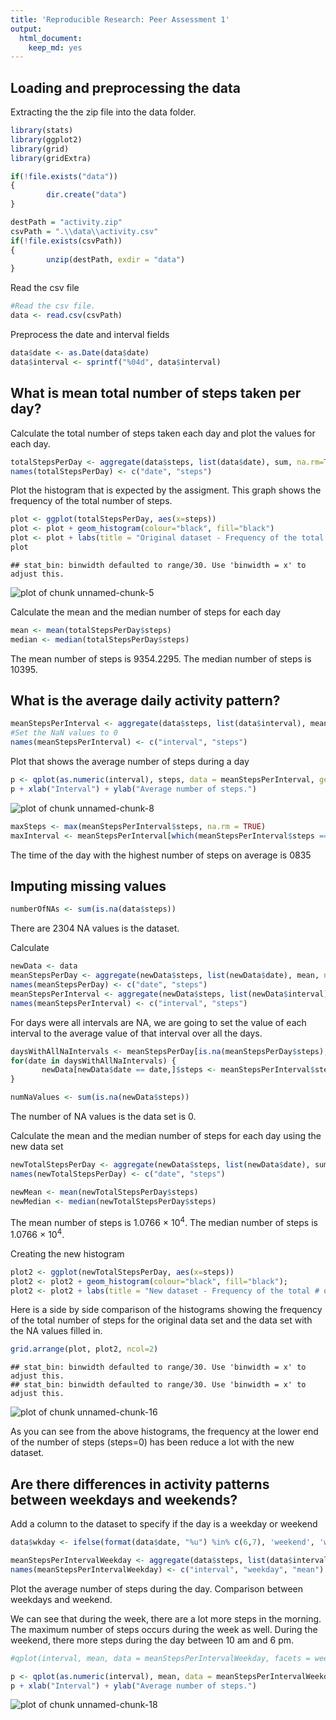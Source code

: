 ```yaml
---
title: 'Reproducible Research: Peer Assessment 1'
output:
  html_document:
    keep_md: yes
---
```


## Loading and preprocessing the data

Extracting the the zip file into the data folder.

```r
library(stats)
library(ggplot2)
library(grid)
library(gridExtra)

if(!file.exists("data"))
{
        dir.create("data") 
}

destPath = "activity.zip"
csvPath = ".\\data\\activity.csv"
if(!file.exists(csvPath))
{
        unzip(destPath, exdir = "data")     
}
```

Read the csv file

```r
#Read the csv file.
data <- read.csv(csvPath)
```

Preprocess the date and interval fields

```r
data$date <- as.Date(data$date)
data$interval <- sprintf("%04d", data$interval)
```

## What is mean total number of steps taken per day?

Calculate the total number of steps taken each day and plot the values for each day.


```r
totalStepsPerDay <- aggregate(data$steps, list(data$date), sum, na.rm=TRUE)
names(totalStepsPerDay) <- c("date", "steps")
```

Plot the histogram that is expected by the assigment. This graph shows the frequency of the total number of steps.


```r
plot <- ggplot(totalStepsPerDay, aes(x=steps))
plot <- plot + geom_histogram(colour="black", fill="black")
plot <- plot + labs(title = "Original dataset - Frequency of the total # of steps.")
plot
```

```
## stat_bin: binwidth defaulted to range/30. Use 'binwidth = x' to adjust this.
```

![plot of chunk unnamed-chunk-5](figure/unnamed-chunk-5.png) 

Calculate the mean and the median number of steps for each day

```r
mean <- mean(totalStepsPerDay$steps)
median <- median(totalStepsPerDay$steps)
```

The mean number of steps is 9354.2295.
The median number of steps is 10395.

## What is the average daily activity pattern?


```r
meanStepsPerInterval <- aggregate(data$steps, list(data$interval), mean, na.rm=TRUE)
#Set the NaN values to 0
names(meanStepsPerInterval) <- c("interval", "steps")
```


Plot that shows the average number of steps during a day

```r
p <- qplot(as.numeric(interval), steps, data = meanStepsPerInterval, geom = c("point", "line"))
p + xlab("Interval") + ylab("Average number of steps.")
```

![plot of chunk unnamed-chunk-8](figure/unnamed-chunk-8.png) 



```r
maxSteps <- max(meanStepsPerInterval$steps, na.rm = TRUE)
maxInterval <- meanStepsPerInterval[which(meanStepsPerInterval$steps == maxSteps),]$interval
```

The time of the day with the highest number of steps on average is 0835

## Imputing missing values


```r
numberOfNAs <- sum(is.na(data$steps))
```

There are 2304 NA values is the dataset.


Calculate 


```r
newData <- data
meanStepsPerDay <- aggregate(newData$steps, list(newData$date), mean, na.rm=TRUE)
names(meanStepsPerDay) <- c("date", "steps")
meanStepsPerInterval <- aggregate(newData$steps, list(newData$interval), mean, na.rm=TRUE)
names(meanStepsPerInterval) <- c("interval", "steps")
```

For days were all intervals are NA, we are going to set the value of each interval to the average value of that interval over all the days.


```r
daysWithAllNaIntervals <- meanStepsPerDay[is.na(meanStepsPerDay$steps),"date"]
for(date in daysWithAllNaIntervals) {
       newData[newData$date == date,]$steps <- meanStepsPerInterval$steps 
}
```


```r
numNaValues <- sum(is.na(newData$steps))
```

The number of NA values is the data set is 0.

Calculate the mean and the median number of steps for each day using the new data set

```r
newTotalStepsPerDay <- aggregate(newData$steps, list(newData$date), sum, na.rm=FALSE)
names(newTotalStepsPerDay) <- c("date", "steps")

newMean <- mean(newTotalStepsPerDay$steps)
newMedian <- median(newTotalStepsPerDay$steps)
```

The mean number of steps is 1.0766 &times; 10<sup>4</sup>.
The median number of steps is 1.0766 &times; 10<sup>4</sup>.

Creating the new histogram

```r
plot2 <- ggplot(newTotalStepsPerDay, aes(x=steps))
plot2 <- plot2 + geom_histogram(colour="black", fill="black");
plot2 <- plot2 + labs(title = "New dataset - Frequency of the total # of steps.")
```

Here is a side by side comparison of the histograms showing the frequency of the total number of steps for the original data set and the data set with the NA values filled in.

```r
grid.arrange(plot, plot2, ncol=2)
```

```
## stat_bin: binwidth defaulted to range/30. Use 'binwidth = x' to adjust this.
## stat_bin: binwidth defaulted to range/30. Use 'binwidth = x' to adjust this.
```

![plot of chunk unnamed-chunk-16](figure/unnamed-chunk-16.png) 

As you can see from the above histograms, the frequency at the lower end of the number of steps (steps=0) has been reduce a lot with the new dataset.

## Are there differences in activity patterns between weekdays and weekends?

Add a column to the dataset to specify if the day is a weekday or weekend

```r
data$wkday <- ifelse(format(data$date, "%u") %in% c(6,7), 'weekend', 'weekday')

meanStepsPerIntervalWeekday <- aggregate(data$steps, list(data$interval,data$wkday), mean, na.rm=TRUE)
names(meanStepsPerIntervalWeekday) <- c("interval", "weekday", "mean")
```


Plot the average number of steps during the day. Comparison between weekdays and weekend.

We can see that during the week, there are a lot more steps in the morning. The maximum number of steps occurs during the week as well.
During the weekend, there more steps during the day between 10 am and 6 pm.


```r
#qplot(interval, mean, data = meanStepsPerIntervalWeekday, facets = weekday ~ .)

p <- qplot(as.numeric(interval), mean, data = meanStepsPerIntervalWeekday, facets = weekday ~ ., geom = c("point", "line"))
p + xlab("Interval") + ylab("Average number of steps.")
```

![plot of chunk unnamed-chunk-18](figure/unnamed-chunk-18.png) 

